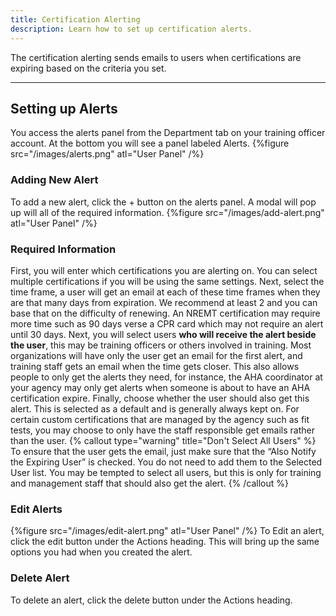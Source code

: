 ```yaml
---
title: Certification Alerting
description: Learn how to set up certification alerts.
---
```


The certification alerting sends emails to users when certifications are expiring based on the criteria you set.

---
## Setting up Alerts
You access the alerts panel from the Department tab on your training officer account. At the bottom you will see a panel labeled Alerts.
{%figure src="/images/alerts.png" atl="User Panel" /%}
### Adding New Alert
To add a new alert, click the + button on the alerts panel. A modal will pop up will all of the required information.
{%figure src="/images/add-alert.png" atl="User Panel" /%}
### Required Information
First, you will enter which certifications you are alerting on. You can select multiple certifications if you will be using the same settings. Next, select the time frame, a user will get an email at each of these time frames when they are that many days from expiration. We recommend at least 2 and you can base that on the difficulty of renewing. An NREMT certification may require more time such as 90 days verse a CPR card which may not require an alert until 30 days. Next, you will select users **who will receive the alert beside the user**, this may be training officers or others involved in training. Most organizations will have only the user get an email for the first alert, and training staff gets an email when the time gets closer. This also allows people to only get the alerts they need, for instance, the AHA coordinator at your agency may only get alerts when someone is about to have an AHA certification expire.  Finally, choose whether the user should also get this alert. This is selected as a default and is generally always kept on. For certain custom certifications that are managed by the agency such as fit tests, you may choose to only have the staff responsible get emails rather than the user.
{% callout type="warning" title="Don't Select All Users" %}
To ensure that the user gets the email, just make sure that the “Also Notify the Expiring User” is checked. You do not need to add them to the Selected User list. You may be tempted to select all users, but this is only for training and management staff that should also get the alert.
{% /callout %}
### Edit Alerts
{%figure src="/images/edit-alert.png" atl="User Panel" /%}
To Edit an alert, click the edit button under the Actions heading. This will bring up the same options you had when you created the alert.
### Delete Alert
To delete an alert, click the delete button under the Actions heading. 